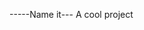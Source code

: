 -----Name it---
A cool project

<!-- <link rel="preconnect" href="https://fonts.gstatic.com">

<link href="https://fonts.googleapis.com/css2?family=Lato:ital,wght@0,100;0,300;0,400;0,700;0,900;1,100;1,300;1,400;1,700;1,900&display=swap" rel="stylesheet">

<link href="https://fonts.googleapis.com/css2?family=Hachi+Maru+Pop&display=swap" rel="stylesheet"> -->
